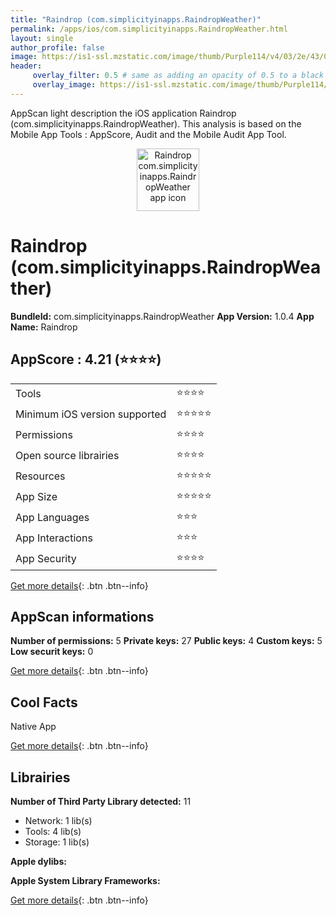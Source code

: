 ```yaml
---
title: "Raindrop (com.simplicityinapps.RaindropWeather)"
permalink: /apps/ios/com.simplicityinapps.RaindropWeather.html
layout: single
author_profile: false
image: https://is1-ssl.mzstatic.com/image/thumb/Purple114/v4/03/2e/43/032e4347-e74c-049b-ea68-43d3dffab9e6/AppIcon-0-1x_U007emarketing-0-0-85-220-0-7.png/512x512bb.jpg
header: 
     overlay_filter: 0.5 # same as adding an opacity of 0.5 to a black background
     overlay_image: https://is1-ssl.mzstatic.com/image/thumb/Purple114/v4/03/2e/43/032e4347-e74c-049b-ea68-43d3dffab9e6/AppIcon-0-1x_U007emarketing-0-0-85-220-0-7.png/512x512bb.jpg
---
```

AppScan light description the iOS application Raindrop (com.simplicityinapps.RaindropWeather). This analysis is based on the Mobile App Tools : AppScore, Audit and the Mobile Audit App Tool.

  
  
<div style="text-align: center;"><img src="https://is1-ssl.mzstatic.com/image/thumb/Purple114/v4/03/2e/43/032e4347-e74c-049b-ea68-43d3dffab9e6/AppIcon-0-1x_U007emarketing-0-0-85-220-0-7.png/512x512bb.jpg" width="100" height="100" alt="Raindrop com.simplicityinapps.RaindropWeather app icon"></div>  
  
# Raindrop (com.simplicityinapps.RaindropWeather)

**BundleId:** com.simplicityinapps.RaindropWeather
**App Version:** 1.0.4
**App Name:** Raindrop


## AppScore : 4.21 (⭐️⭐️⭐️⭐️) 

<table>
<tr><td> Tools </td><td> ⭐️⭐️⭐️⭐️ </td></tr>
<tr><td> Minimum iOS version supported </td><td> ⭐️⭐️⭐️⭐️⭐️ </td></tr>
<tr><td> Permissions </td><td> ⭐️⭐️⭐️⭐️ </td></tr>
<tr><td> Open source librairies </td><td> ⭐️⭐️⭐️⭐️ </td></tr>
<tr><td> Resources </td><td> ⭐️⭐️⭐️⭐️⭐️ </td></tr>
<tr><td> App Size </td><td> ⭐️⭐️⭐️⭐️⭐️ </td></tr>
<tr><td> App Languages </td><td> ⭐️⭐️⭐️ </td></tr>
<tr><td> App Interactions </td><td> ⭐️⭐️⭐️ </td></tr>
<tr><td> App Security </td><td> ⭐️⭐️⭐️⭐️ </td></tr>
</table>

[Get more details](/pricing.html){: .btn .btn--info}  
  
## AppScan informations 

**Number of permissions:** 5
**Private keys:** 27
**Public keys:** 4
**Custom keys:** 5
**Low securit keys:** 0
  
[Get more details](/pricing.html){: .btn .btn--info}

## Cool Facts

Native App
  
[Get more details](/pricing.html){: .btn .btn--info}

## Librairies 
**Number of Third Party Library detected:** 11
- Network: 1 lib(s)
- Tools: 4 lib(s)
- Storage: 1 lib(s)

**Apple dylibs:**


**Apple System Library Frameworks:**


  
[Get more details](/pricing.html){: .btn .btn--info}

